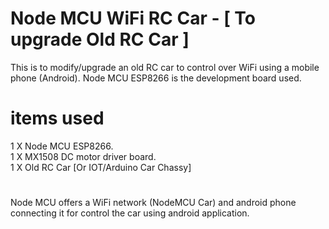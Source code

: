 # Node MCU WiFi RC Car - [ To upgrade Old RC Car ]
This is to modify/upgrade an old RC car to control over WiFi using a mobile phone (Android). Node MCU ESP8266 is the development board used.

# items used
1 X Node MCU ESP8266.<br/>
1 X MX1508 DC motor driver board.<br/>
1 X Old RC Car [Or IOT/Arduino Car Chassy]

#
Node MCU offers a WiFi network (NodeMCU Car) and android phone connecting it for control the car using android application.
